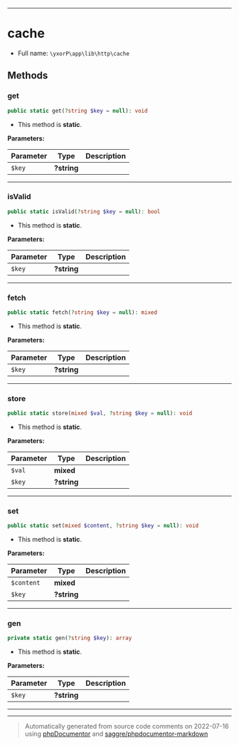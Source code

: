 ***

# cache





* Full name: `\yxorP\app\lib\http\cache`




## Methods


### get



```php
public static get(?string $key = null): void
```



* This method is **static**.




**Parameters:**

| Parameter | Type | Description |
|-----------|------|-------------|
| `$key` | **?string** |  |




***

### isValid



```php
public static isValid(?string $key = null): bool
```



* This method is **static**.




**Parameters:**

| Parameter | Type | Description |
|-----------|------|-------------|
| `$key` | **?string** |  |




***

### fetch



```php
public static fetch(?string $key = null): mixed
```



* This method is **static**.




**Parameters:**

| Parameter | Type | Description |
|-----------|------|-------------|
| `$key` | **?string** |  |




***

### store



```php
public static store(mixed $val, ?string $key = null): void
```



* This method is **static**.




**Parameters:**

| Parameter | Type | Description |
|-----------|------|-------------|
| `$val` | **mixed** |  |
| `$key` | **?string** |  |




***

### set



```php
public static set(mixed $content, ?string $key = null): void
```



* This method is **static**.




**Parameters:**

| Parameter | Type | Description |
|-----------|------|-------------|
| `$content` | **mixed** |  |
| `$key` | **?string** |  |




***

### gen



```php
private static gen(?string $key): array
```



* This method is **static**.




**Parameters:**

| Parameter | Type | Description |
|-----------|------|-------------|
| `$key` | **?string** |  |




***


***
> Automatically generated from source code comments on 2022-07-16 using [phpDocumentor](http://www.phpdoc.org/) and [saggre/phpdocumentor-markdown](https://github.com/Saggre/phpDocumentor-markdown)
